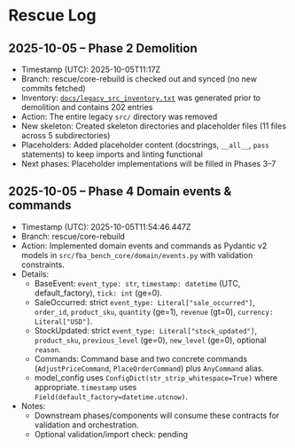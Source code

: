 # Rescue Log

## 2025-10-05 – Phase 2 Demolition

- Timestamp (UTC): 2025-10-05T11:17Z
- Branch: rescue/core-rebuild is checked out and synced (no new commits fetched)
- Inventory: [`docs/legacy_src_inventory.txt`](docs/legacy_src_inventory.txt:1) was generated prior to demolition and contains 202 entries
- Action: The entire legacy `src/` directory was removed
- New skeleton: Created skeleton directories and placeholder files (11 files across 5 subdirectories)
- Placeholders: Added placeholder content (docstrings, `__all__`, `pass` statements) to keep imports and linting functional
- Next phases: Placeholder implementations will be filled in Phases 3–7

## 2025-10-05 – Phase 4 Domain events & commands

- Timestamp (UTC): 2025-10-05T11:54:46.447Z
- Branch: rescue/core-rebuild
- Action: Implemented domain events and commands as Pydantic v2 models in `src/fba_bench_core/domain/events.py` with validation constraints.
- Details:
  - BaseEvent: `event_type: str`, `timestamp: datetime` (UTC, default_factory), `tick: int` (ge=0).
  - SaleOccurred: strict `event_type: Literal["sale_occurred"]`, `order_id`, `product_sku`, `quantity` (ge=1), `revenue` (gt=0), `currency: Literal["USD"]`.
  - StockUpdated: strict `event_type: Literal["stock_updated"]`, `product_sku`, `previous_level` (ge=0), `new_level` (ge=0), optional `reason`.
  - Commands: Command base and two concrete commands (`AdjustPriceCommand`, `PlaceOrderCommand`) plus `AnyCommand` alias.
  - model_config uses `ConfigDict(str_strip_whitespace=True)` where appropriate. `timestamp` uses `Field(default_factory=datetime.utcnow)`.
- Notes:
  - Downstream phases/components will consume these contracts for validation and orchestration.
  - Optional validation/import check: pending